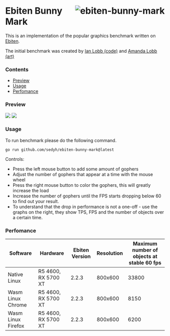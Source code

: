# <img align="right" src="https://user-images.githubusercontent.com/19890545/147268423-d643c63a-96d2-40d1-9791-6cd842dc5647.png" alt="ebiten-bunny-mark" title="ebiten-bunny-mark" /> Ebiten Bunny Mark

This is an implementation of the popular graphics benchmark written on [Ebiten](https://ebiten.org/).

The initial benchmark was created by [Ian Lobb (code)](http://blog.iainlobb.com/2010/11/display-list-vs-blitting-results.html)
and [Amanda Lobb (art)](http://amandalobb.com/)

### Contents

- [Preview](#preview)
- [Usage](#usage)
- [Perfomance](#perfomance)

### Preview

<img src="https://user-images.githubusercontent.com/19890545/147268942-4c939aee-1c30-42d8-b792-39021fd62568.gif">
<img src="https://user-images.githubusercontent.com/19890545/147268946-e6ff7293-9715-472c-aba1-5dd04690d79c.gif">

### Usage

To run benchmark please do the following command.

```
go run github.com/sedyh/ebiten-bunny-mark@latest
```

Controls:

- Press the left mouse button to add some amount of gophers 
- Adjust the number of gophers that appear at a time with the mouse wheel
- Press the right mouse button to color the gophers, this will greatly increase the load
- Increase the number of gophers until the FPS starts dropping below 60 to find out your result.
- To understand that the drop in performance is not a one-off - use the graphs on the right, they show TPS, FPS and the number of objects over a certain time.


### Perfomance

| Software           | Hardware            | Ebiten Version | Resolution | Maximum number of objects at stable 60 fps |
|--------------------|---------------------|----------------|------------|--------------------------------------------|
| Native Linux       | R5 4600, RX 5700 XT | 2.2.3          | 800x600    | 33800                                      |
| Wasm Linux Chrome  | R5 4600, RX 5700 XT | 2.2.3          | 800x600    | 8150                                       |
| Wasm Linux Firefox | R5 4600, RX 5700 XT | 2.2.3          | 800x600    | 6200                                       |
